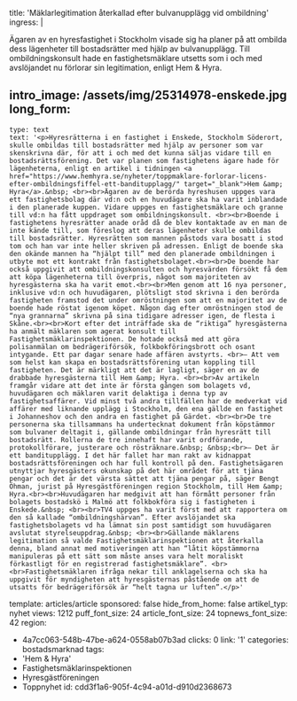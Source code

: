 title: 'Mäklarlegitimation återkallad efter bulvanupplägg vid ombildning'
ingress: |
  <p>Ägaren av en hyresfastighet i Stockholm visade sig ha planer på att ombilda dess lägenheter till bostadsrätter med hjälp av bulvanupplägg. Till ombildningskonsult hade en fastighetsmäklare utsetts som i och med avslöjandet nu förlorar sin legitimation, enligt Hem & Hyra.
  </p>
  
intro_image: /assets/img/25314978-enskede.jpg
long_form:
  -
    type: text
    text: '<p>Hyresrätterna i en fastighet i Enskede, Stockholm Söderort, skulle ombildas till bostadsrätter med hjälp av personer som var skenskrivna där, för att i och med det kunna säljas vidare till en bostadsrättsförening. Det var planen som fastighetens ägare hade för lägenheterna, enligt en artikel i tidningen <a href="https://www.hemhyra.se/nyheter/toppmaklare-forlorar-licens-efter-ombildningsfiffel-ett-banditupplagg/" target="_blank">Hem &amp; Hyra</a>.&nbsp; <br><br>Ägaren av de berörda hyreshusen uppges vara ett fastighetsbolag där vd:n och en huvudägare ska ha varit inblandade i den planerade kuppen. Vidare uppges en fastighetsmäklare och granne till vd:n ha fått uppdraget som ombildningskonsult. <br><br>Boende i fastighetens hyresrätter anade oråd då de blev kontaktade av en man de inte kände till, som föreslog att deras lägenheter skulle ombildas till bostadsrätter. Hyresrätten som mannen påstods vara bosatt i stod tom och han var inte heller skriven på adressen. Enligt de boende ska den okände mannen ha “hjälpt till” med den planerade ombildningen i utbyte mot ett kontrakt från fastighetsbolaget.<br><br>De boende har också uppgivit att ombildningskonsulten och hyresvärden försökt få dem att köpa lägenheterna till överpris, något som majoriteten av hyresgästerna ska ha varit emot.<br><br>Men genom att 16 nya personer, inklusive vd:n och huvudägaren, plötsligt stod skrivna i den berörda fastigheten framstod det under omröstningen som att en majoritet av de boende hade röstat igenom köpet. Någon dag efter omröstningen stod de “nya grannarna” skrivna på sina tidigare adresser igen, de flesta i Skåne.<br><br>Kort efter det inträffade ska de “riktiga” hyresgästerna ha anmält mäklaren som agerat konsult till Fastighetsmäklarinspektionen. De hotade också med att göra polisanmälan om bedrägeriförsök, folkbokföringsbrott och osant intygande. Ett par dagar senare hade affären avstyrts. <br>– Att vem som helst kan skapa en bostadsrättsförening utan koppling till fastigheten. Det är märkligt att det är lagligt, säger en av de drabbade hyresgästerna till Hem &amp; Hyra. <br><br>Av artikeln framgår vidare att det inte är första gången som bolagets vd, huvudägaren och mäklaren varit delaktiga i denna typ av fastighetsaffärer. Vid minst två andra tillfällen har de medverkat vid affärer med liknande upplägg i Stockholm, den ena gällde en fastighet i Johanneshov och den andra en fastighet på Gärdet. <br><br>De tre personerna ska tillsammans ha undertecknat dokument från köpstämmor som bulvaner deltagit i, gällande ombildningar från hyresrätt till bostadsrätt. Rollerna de tre innehaft har varit ordförande, protokollförare, justerare och rösträknare.&nbsp; &nbsp;<br>– Det är ett banditupplägg. I det här fallet har man rakt av kidnappat bostadsrättsföreningen och har full kontroll på den. Fastighetsägaren utnyttjar hyresgästers okunskap på det här området för att tjäna pengar och det är det värsta sättet att tjäna pengar på, säger Bengt Öhman, jurist på Hyresgästföreningen region Stockholm, till Hem &amp; Hyra.<br><br>Huvudägaren har medgivit att han förmått personer från bolagets bostadskö i Malmö att folkbokföra sig i fastigheten i Enskede.&nbsp; <br><br>TV4 uppges ha varit först med att rapportera om den så kallade “ombildningshärvan”. Efter avslöjandet ska fastighetsbolagets vd ha lämnat sin post samtidigt som huvudägaren avslutat styrelseuppdrag.&nbsp; <br><br>Gällande mäklarens legitimation så valde Fastighetsmäklarinspektionen att återkalla denna, bland annat med motiveringen att han “låtit köpstämmorna manipuleras på ett sätt som måste anses vara helt moraliskt förkastligt för en registrerad fastighetsmäklare”. <br><br>Fastighetsmäklaren ifråga nekar till anklagelserna och ska ha uppgivit för myndigheten att hyresgästernas påstående om att de utsatts för bedrägeriförsök är “helt tagna ur luften”.</p>'
template: articles/article
sponsored: false
hide_from_home: false
artikel_typ: nyhet
views: 1212
puff_font_size: 24
article_font_size: 24
topnews_font_size: 42
region:
  - 4a7cc063-548b-47be-a624-0558ab07b3ad
clicks: 0
link: '1'
categories: bostadsmarknad
tags:
  - 'Hem & Hyra'
  - Fastighetsmäklarinspektionen
  - Hyresgästföreningen
  - Toppnyhet
id: cdd3f1a6-905f-4c94-a01d-d910d2368673
